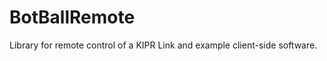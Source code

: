 BotBallRemote
=============

Library for remote control of a KIPR Link and example client-side software.